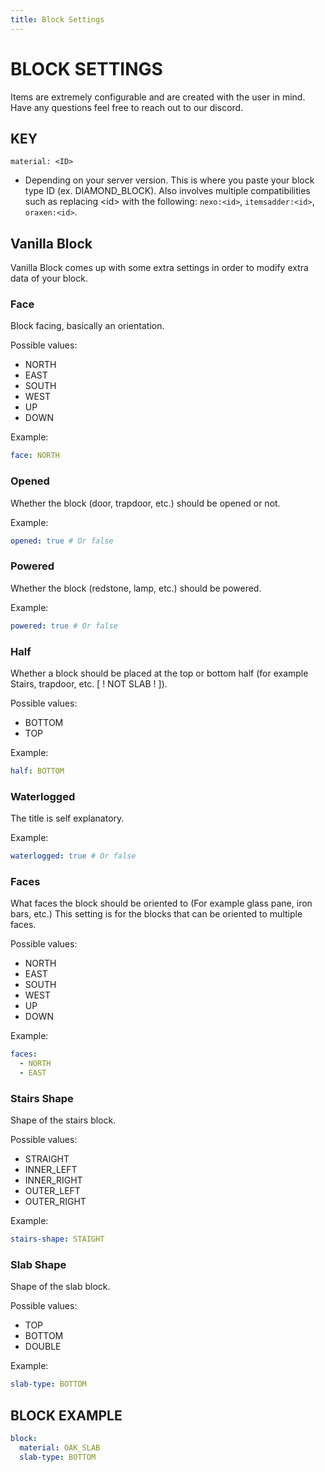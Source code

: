```yaml
---
title: Block Settings
---
```


# BLOCK SETTINGS

Items are extremely configurable and are created with the user in mind. Have any questions feel free to reach out to our discord.

## KEY

`material: <ID>`
  - Depending on your server version. This is where you paste your block type ID (ex. DIAMOND_BLOCK). Also involves multiple compatibilities such as replacing &lt;id&gt; with the following: `nexo:<id>`, `itemsadder:<id>`, `oraxen:<id>`. 

## Vanilla Block

Vanilla Block comes up with some extra settings in order to modify extra data of your block.

### Face
Block facing, basically an orientation.

Possible values:
- NORTH
- EAST
- SOUTH
- WEST
- UP
- DOWN

Example:
```yml
face: NORTH
```

### Opened
Whether the block (door, trapdoor, etc.) should be opened or not.

Example:
```yml
opened: true # Or false
```

### Powered
Whether the block (redstone, lamp, etc.) should be powered.

Example:
```yml
powered: true # Or false
```

### Half
Whether a block should be placed at the top or bottom half (for example Stairs, trapdoor, etc. [ ! NOT SLAB ! ]).

Possible values:
- BOTTOM
- TOP

Example:
```yml
half: BOTTOM
```

### Waterlogged
The title is self explanatory.

Example:
```yml
waterlogged: true # Or false
```

### Faces
What faces the block should be oriented to (For example glass pane, iron bars, etc.)
This setting is for the blocks that can be oriented to multiple faces.

Possible values:
- NORTH
- EAST
- SOUTH
- WEST
- UP
- DOWN

Example:
```yml
faces:
  - NORTH
  - EAST
```

### Stairs Shape
Shape of the stairs block.

Possible values:
- STRAIGHT
- INNER_LEFT
- INNER_RIGHT
- OUTER_LEFT
- OUTER_RIGHT

Example:
```yml
stairs-shape: STAIGHT
```

### Slab Shape
Shape of the slab block.

Possible values:
- TOP
- BOTTOM
- DOUBLE

Example:
```yml
slab-type: BOTTOM
```

## BLOCK EXAMPLE

```yml
block:
  material: OAK_SLAB
  slab-type: BOTTOM
```
